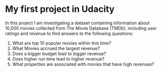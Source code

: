 # My first project in Udacity
In this project I am investigating a dataset containing information about 10,000 movies collected from The Movie Database (TMDb), including user ratings and revenue to find answers to the following questions:
1. What are top 10 popular movies within this time?
2. What Movies accrued the largest revenue?
3. Does a bigger budget lead to bigger revenue?
4. Does higher run time lead to higher revenue?
5. What properties are associated with movies that have high revenues?
